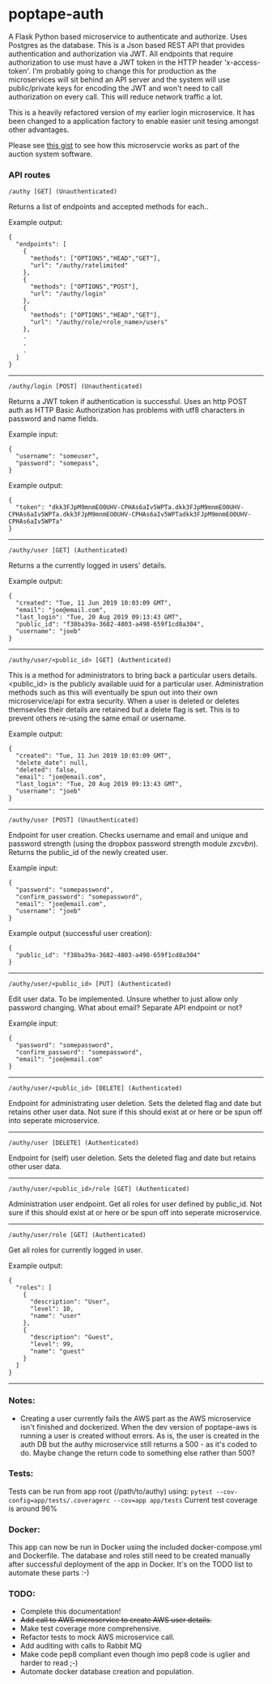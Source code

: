 # poptape-auth

A Flask Python based microservice to authenticate and authorize. Uses Postgres as the database. This is a Json based REST API that provides authentication and authorization via JWT. All endpoints that require authorization to use must have a JWT token in the HTTP header 'x-access-token'. I'm probably going to change this for production as the microservices will sit behind an API server and the system will use public/private keys for encoding the JWT and won't need to call authorization on every call. This will reduce network traffic a lot.

This is a heavily refactored version of my earlier login microservice. It has been changed to a application factory to enable easier unit tesing amongst other advantages.

Please see [this gist](https://gist.github.com/cliveyg/cf77c295e18156ba74cda46949231d69) to see how this microservcie works as part of the auction system software.

### API routes

```
/authy [GET] (Unauthenticated)
```
Returns a list of endpoints and accepted methods for each..

Example output:
```
{
  "endpoints": [
    {
      "methods": ["OPTIONS","HEAD","GET"],
      "url": "/authy/ratelimited"
    },
    {
      "methods": ["OPTIONS","POST"],
      "url": "/authy/login"
    },
    {
      "methods": ["OPTIONS","HEAD","GET"],
      "url": "/authy/role/<role_name>/users"
    },
    .
    .
    .
  ]
}
```

---
```
/authy/login [POST] (Unauthenticated)
```
Returns a JWT token if authentication is successful. Uses an http POST auth 
as HTTP Basic Authorization has problems with utf8 characters in password and 
name fields.

Example input:
```
{
  "username": "someuser",
  "password": "somepass",
}
```
Example output:
```
{
  "token": "dkk3FJpM9mnmEO0UHV-CPHAs6aIv5WPTa.dkk3FJpM9mnmEO0UHV-CPHAs6aIv5WPTa.dkk3FJpM9mnmEO0UHV-CPHAs6aIv5WPTadkk3FJpM9mnmEO0UHV-CPHAs6aIv5WPTa"
}
```

---
```
/authy/user [GET] (Authenticated)
```
Returns a the currently logged in users' details.

Example output:
```
{
  "created": "Tue, 11 Jun 2019 10:03:09 GMT",
  "email": "joe@email.com",
  "last_login": "Tue, 20 Aug 2019 09:13:43 GMT",
  "public_id": "f38ba39a-3682-4803-a498-659f1cd8a304",
  "username": "joeb"
}
```

---
```
/authy/user/<public_id> [GET] (Authenticated)
```
This is a method for administrators to bring back a particular users details. <public_id> is the publicly available uuid for a particular user. Administration methods such as this will eventually be spun out into their own microservice/api for extra security. When a user is deleted or deletes themsevles their details are retained but a delete flag is set. This is to prevent others re-using the same email or username.

Example output:
```
{
  "created": "Tue, 11 Jun 2019 10:03:09 GMT",
  "delete_date": null,
  "deleted": false,
  "email": "joe@email.com",
  "last_login": "Tue, 20 Aug 2019 09:13:43 GMT",
  "username": "joeb"
}
```

---
```
/authy/user [POST] (Unauthenticated)
```
Endpoint for user creation. Checks username and email and unique and password strength (using the dropbox password strength module *zxcvbn*). Returns the public_id of the newly created user.

Example input:
```
{
  "password": "somepassword",
  "confirm_password": "somepassword",
  "email": "joe@email.com",
  "username": "joeb"
}
```
Example output (successful user creation):
```
{
  "public_id": "f38ba39a-3682-4803-a498-659f1cd8a304"
}
```

---
```
/authy/user/<public_id> [PUT] (Authenticated)
```
Edit user data. To be implemented. Unsure whether to just allow only password changing. What about email? Separate API endpoint or not?

Example input:
```
{
  "password": "somepassword",
  "confirm_password": "somepassword",
  "email": "joe@email.com"
}
```

---
```
/authy/user/<public_id> [DELETE] (Authenticated)
```
Endpoint for administrating user deletion. Sets the deleted flag and date but retains other user data. Not sure if this should exist at or here or be spun off into seperate microservice.

---
```
/authy/user [DELETE] (Authenticated)
```
Endpoint for (self) user deletion. Sets the deleted flag and date but retains other user data. 

---
```
/authy/user/<public_id>/role [GET] (Authenticated)
```
Administration user endpoint. Get all roles for user defined by public_id. Not sure if this should exist at or here or be spun off into seperate microservice.

---
```
/authy/user/role [GET] (Authenticated)
```
Get all roles for currently logged in user. 

Example output:
```
{
  "roles": [
    {
      "description": "User",
      "level": 10,
      "name": "user"
    },
    {
      "description": "Guest",
      "level": 99,
      "name": "guest"
    }
  ]
}
```

---



### Notes:
* Creating a user currently fails the AWS part as the AWS microservice isn't 
finished and dockerized. When the dev version of poptape-aws is running a user
is created without errors. As is, the user is created in the auth DB but the 
authy microservice still returns a 500 - as it's coded to do. Maybe change the 
return code to something else rather than 500?

### Tests:
Tests can be run from app root (/path/to/authy) using: `pytest --cov-config=app/tests/.coveragerc --cov=app app/tests`
Current test coverage is around 96%

### Docker:
This app can now be run in Docker using the included docker-compose.yml and Dockerfile. The database and roles still need to be created manually after successful deployment of the app in Docker. It's on the TODO list to automate these parts :-)

### TODO:
* Complete this documentation!
* ~~Add call to AWS microservice to create AWS user details.~~
* Make test coverage more comprehensive.
* Refactor tests to mock AWS microservice call.
* Add auditing with calls to Rabbit MQ
* Make code pep8 compliant even though imo pep8 code is uglier and harder to read ;-)
* Automate docker database creation and population.

